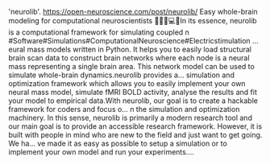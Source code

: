 'neurolib'. https://open-neuroscience.com/post/neurolib/
Easy whole-brain modeling for computational neuroscientists 👩🏿‍🔬💻🧠In its essence, neurolib is a computational framework for simulating coupled n #Software#Simulations#ComputationalNeuroscience#Electricstimulation ...
eural mass models written in Python. It helps you to easily load structural brain scan data to construct brain networks where each node is a neural mass representing a single brain area. This network model can be used to simulate whole-brain dynamics.neurolib provides a...
 simulation and optimization framework which allows you to easily implement your own neural mass model, simulate fMRI BOLD activity, analyse the results and fit your model to empirical data.With neurolib, our goal is to create a hackable framework for coders and focus o...
n the simulation and optimization machinery. In this sense, neurolib is primarily a modern research tool and our main goal is to provide an accessible research framework. However, it is built with people in mind who are new to the field and just want to get going. We ha...
ve made it as easy as possible to setup a simulation or to implement your own model and run your experiments....
